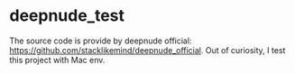 # deepnude_test
The source code is provide by deepnude official: https://github.com/stacklikemind/deepnude_official. 
Out of curiosity, I test this project with Mac env.


